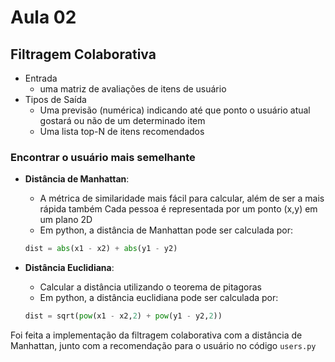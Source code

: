 # Aula 02

## Filtragem Colaborativa

* Entrada
  * uma matriz de avaliações de itens de usuário
* Tipos de Saída
  * Uma previsão (numérica) indicando até que ponto o usuário atual gostará ou não de um determinado item
  * Uma lista top-N de itens recomendados

### Encontrar o usuário mais semelhante

* **Distância de Manhattan**:
  * A métrica de similaridade mais fácil para calcular, além de ser a mais rápida também
  	 Cada pessoa é representada por um ponto (x,y) em um plano 2D	
  * Em python, a distância de Manhattan pode ser calculada por:
  ```python
  dist = abs(x1 - x2) + abs(y1 - y2)
  ```

* **Distância Euclidiana**:
  * Calcular a distância utilizando o teorema de pitagoras
  * Em python, a distância euclidiana pode ser calculada por:
  ```python
  dist = sqrt(pow(x1 - x2,2) + pow(y1 - y2,2))
  ```

Foi feita a implementação da filtragem colaborativa com a distância de Manhattan, junto com a recomendação para o usuário no código `users.py` 